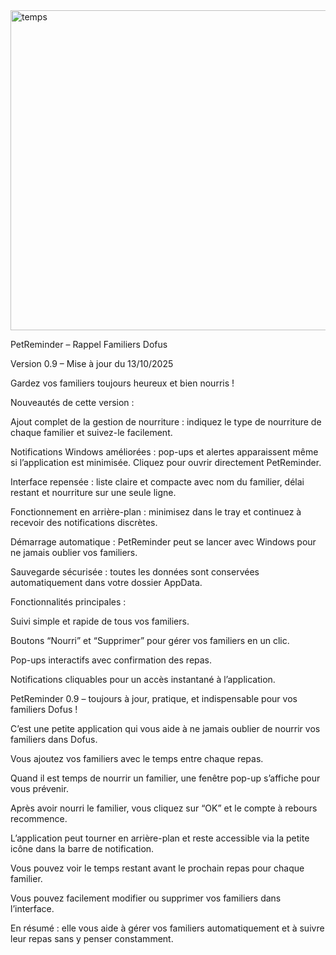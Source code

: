 
<img width="702" height="512" alt="temps" src="https://github.com/user-attachments/assets/236c00cb-926d-4496-97e2-c6187eef1921" />

PetReminder – Rappel Familiers Dofus

Version 0.9 – Mise à jour du 13/10/2025

Gardez vos familiers toujours heureux et bien nourris !

Nouveautés de cette version :

Ajout complet de la gestion de nourriture : indiquez le type de nourriture de chaque familier et suivez-le facilement.

Notifications Windows améliorées : pop-ups et alertes apparaissent même si l’application est minimisée. Cliquez pour ouvrir directement PetReminder.

Interface repensée : liste claire et compacte avec nom du familier, délai restant et nourriture sur une seule ligne.

Fonctionnement en arrière-plan : minimisez dans le tray et continuez à recevoir des notifications discrètes.

Démarrage automatique : PetReminder peut se lancer avec Windows pour ne jamais oublier vos familiers.

Sauvegarde sécurisée : toutes les données sont conservées automatiquement dans votre dossier AppData.

Fonctionnalités principales :

Suivi simple et rapide de tous vos familiers.

Boutons “Nourri” et “Supprimer” pour gérer vos familiers en un clic.

Pop-ups interactifs avec confirmation des repas.

Notifications cliquables pour un accès instantané à l’application.

PetReminder 0.9 – toujours à jour, pratique, et indispensable pour vos familiers Dofus ! 

C’est une petite application qui vous aide à ne jamais oublier de nourrir vos familiers dans Dofus.

Vous ajoutez vos familiers avec le temps entre chaque repas.

Quand il est temps de nourrir un familier, une fenêtre pop-up s’affiche pour vous prévenir.


Après avoir nourri le familier, vous cliquez sur “OK” et le compte à rebours recommence.

L’application peut tourner en arrière-plan et reste accessible via la petite icône dans la barre de notification.

Vous pouvez voir le temps restant avant le prochain repas pour chaque familier.

Vous pouvez facilement modifier ou supprimer vos familiers dans l’interface.

En résumé : elle vous aide à gérer vos familiers automatiquement et à suivre leur repas sans y penser constamment.
